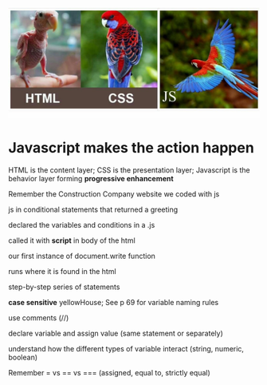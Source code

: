 ![parrot analogy pic](images/parrot.jpg)

# Javascript makes the action happen

HTML is the content layer; CSS is the presentation layer; Javascript is the behavior layer forming **progressive enhancement**

Remember the Construction Company website we coded with js

js in conditional statements that returned a greeting

declared the variables and conditions in a .js

called it with **script** in body of the html

our first instance of document.write function

runs where it is found in the html

step-by-step series of statements 

**case sensitive** yellowHouse; See p 69 for variable naming rules

use comments (//)

declare variable and assign value (same statement or separately)

understand how the different types of variable interact (string, numeric, boolean)

Remember = vs == vs === (assigned, equal to, strictly equal)